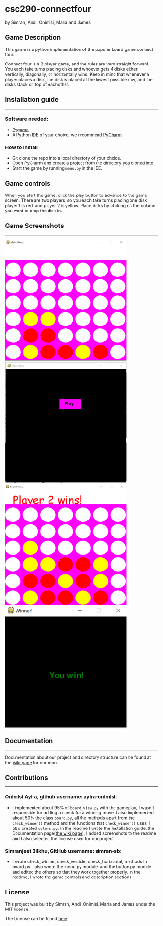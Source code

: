 # csc290-connectfour
by Simran, Andi, Onimisi, Maria and James

## Game Description

This game is a python implementation of the popular board game
connect four. 

Connect four is a 2 player game, and the rules are very straight forward. You each take turns placing disks and whoever gets 4 disks either vertically, diagonally, or horizontally wins. Keep in mind that whenever a player places a disk, the disk is placed at the lowest possible row, and the disks stack on top of eachother.


## Installation guide
***
  ### Software needed:
  * [Pygame](https://www.pygame.org/download.shtml)
  * A Python IDE of your choice, we recommend [PyCharm](https://www.jetbrains.com/pycharm/download/?utm_source=product&utm_medium=link&utm_campaign=PC&utm_content=2018.3#section=windows)

  ### How to install
   * Git clone the repo into a local directory of your choice.
   * Open PyCharm and create a project from the directory you cloned into.
   * Start the game by running `menu.py` in the IDE. 
    

## Game controls

When you start the game, click the play button to advance to the game screen. There are two players, so you each take turns placing one disk, player 1 is red, and player 2 is yellow. Place disks by clicking on the column you want to drop the disk in.


## Game Screenshots
***
<img src="screenshots/game_board.png" width="400" height="400">
<img src="screenshots/main_menu.jpg" width="400" height="400">
<img src="screenshots/player_win.png" width="400" height="400">
<img src="screenshots/winning_screen.png" width="400" height="400">


## Documentation
*** 
Documentation about our project and directory structure can be found at the [wiki page](https://github.com/AFYY/csc290-connectfour/wiki) for our repo.


## Contributions
***
  ### Onimisi Ayira, github username: ayira-onimisi:
   * I implemented about 95% of `board_view.py` with the gameplay, I wasn't responsible for adding a check for a winning move. I also
    implemented about 50% the class `board.py`, all the methods apart from the `check_winner()` method and the functions that  `check_winner()` uses. I also created `colors.py`. In the readme I wrote the Installation guide, the Documentation page([the wiki page](https://github.com/AFYY/csc290-connectfour/wiki)), I added screenshots to the readme and I also selected the license used for our project. 
  
  ### Simranjeet Bilkhu, GitHub username: simran-sb:
   * I wrote check_winner, check_verticle, check_horizontal, methods in board.py. I also wrote the menu.py module, and the button.py module and edited the others so that they work together properly.
     In the readme, I wrote the game controls and description sections
    
## License

This project was built by Simran, Andi, Onimisi, Maria and James under the MIT license.

The License can be found [here](license.txt)

